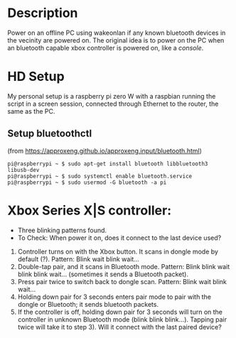 # Description
Power on an offline PC using wakeonlan if any known bluetooth devices in the vecinity are powered on.
The original idea is to power on the PC when an bluetooth capable xbox controller is powered on, like a _console_.

# HD Setup
My personal setup is a raspberry pi zero W with a raspbian running the script in a screen session, connected through Ethernet to the router, the same as the PC.

## Setup bluetoothctl
(from https://approxeng.github.io/approxeng.input/bluetooth.html)

    pi@raspberrypi ~ $ sudo apt-get install bluetooth libbluetooth3 libusb-dev
    pi@raspberrypi ~ $ sudo systemctl enable bluetooth.service
    pi@raspberrypi ~ $ sudo usermod -G bluetooth -a pi

# Xbox Series X|S controller:
  - Three blinking patterns found.
  - To Check: When power it on, does it connect to the last device used? 

  1. Controller turns on with the Xbox button. It scans in dongle mode by default (?). Pattern: Blink wait blink wait...
  2. Double-tap pair, and it scans in Bluetooth mode. Pattern: Blink blink wait blink blink wait... (sometimes it sends a Bluetooth packet).
  3. Press pair twice to switch back to dongle scan. Pattern: Blink wait blink wait...
  4. Holding down pair for 3 seconds enters pair mode to pair with the dongle or Bluetooth; it sends bluetooth packets.
  5. If the controller is off, holding down pair for 3 seconds will turn on the controller in unknown Bluetooth mode (blink blink blink...). Tapping pair twice will take it to step 3). Will it connect with the last paired device?
